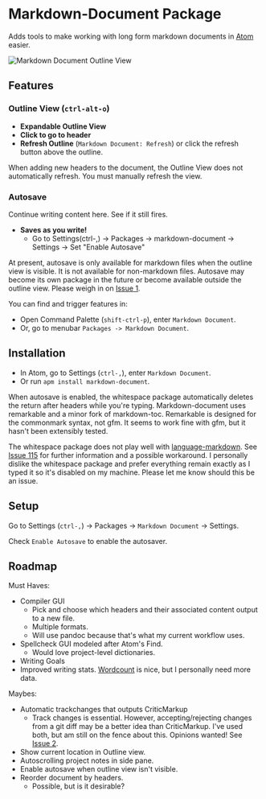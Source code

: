 
# Markdown-Document Package

Adds tools to make working with long form markdown documents in [Atom](https://atom.io) easier.

![Markdown Document Outline View](http://i.imgur.com/IzBZVJU.gif)

## Features

### Outline View (`ctrl-alt-o`)

- **Expandable Outline View** 
- **Click to go to header**
- **Refresh Outline** (`Markdown Document: Refresh`) or click the refresh button above the outline.

When adding new headers to the document, the Outline View does not automatically refresh. You must manually refresh the view.

### Autosave

Continue writing content here. See if it still fires.

- **Saves as you write!**
  * Go to Settings(ctrl-,) -> Packages -> markdown-document -> Settings -> Set "Enable Autosave"

At present, autosave is only available for markdown files when the outline view is visible. It is not available for non-markdown files. Autosave may become its own package in the future or become available outside the outline view. Please weigh in on [Issue 1](https://github.com/kcyarn/markdown-document/issues/1).

You can find and trigger features in:

- Open Command Palette (`shift-ctrl-p`), enter `Markdown Document`.
- Or, go to menubar `Packages -> Markdown Document`.

## Installation

- In Atom, go to Settings (`ctrl-,`), enter `Markdown Document`.
- Or run `apm install markdown-document`.

When autosave is enabled, the whitespace package automatically deletes the return after headers while you're typing. Markdown-document uses remarkable and a minor fork of markdown-toc. Remarkable is designed for the commonmark syntax, not gfm. It seems to work fine with gfm, but it hasn't been extensibly tested.

The whitespace package does not play well with [language-markdown](https://atom.io/packages/language-markdown). See [Issue 115](https://github.com/burodepeper/language-markdown/issues/115) for further information and a possible workaround. I personally dislike the whitespace package and prefer everything remain exactly as I typed it so it's disabled on my machine. Please let me know should this be an issue.

## Setup

Go to Settings (`ctrl-,`) -> Packages -> `Markdown Document` -> Settings.

Check `Enable Autosave` to enable the autosaver. 

## Roadmap

Must Haves:

- Compiler GUI
    * Pick and choose which headers and their associated content output to a new file.
    * Multiple formats.
    * Will use pandoc because that's what my current workflow uses.
- Spellcheck GUI modeled after Atom's Find.
    * Would love project-level dictionaries.
- Writing Goals
- Improved writing stats. [Wordcount](https://atom.io/packages/wordcount) is nice, but I personally need more data.

Maybes:

- Automatic trackchanges that outputs CriticMarkup
    * Track changes is essential. However, accepting/rejecting changes from a git diff may be a better idea than CriticMarkup. I've used both, but am still on the fence about this. Opinions wanted! See [Issue 2](https://github.com/kcyarn/markdown-document/issues/2).
- Show current location in Outline view.
-  Autoscrolling project notes in side pane.
- Enable autosave when outline view isn't visible.
- Reorder document by headers.
    * Possible, but is it desirable?
